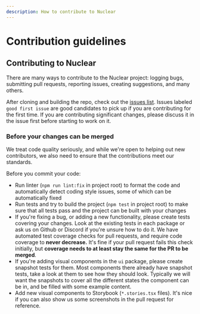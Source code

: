 ```yaml
---
description: How to contribute to Nuclear
---
```


# Contribution guidelines

## Contributing to Nuclear

There are many ways to contribute to the Nuclear project: logging bugs, submitting pull requests, reporting issues, creating suggestions, and many others.

After cloning and building the repo, check out the [issues list](https://github.com/nukeop/nuclear/issues). Issues labeled `good first issue` are good candidates to pick up if you are contributing for the first time. If you are contributing significant changes, please discuss it in the issue first before starting to work on it.

### Before your changes can be merged

We treat code quality seriously, and while we're open to helping out new contributors, we also need to ensure that the contributions meet our standards.

Before you commit your code:

* Run linter \(`npm run lint:fix` in project root\) to format the code and automatically detect coding style issues, some of which can be automatically fixed
* Run tests and try to build the project \(`npm test` in project root\) to make sure that all tests pass and the project can be built with your changes
* If you're fixing a bug, or adding a new functionality, please create tests covering your changes. Look at the existing tests in each package or ask us on Github or Discord if you're unsure how to do it. We have automated test coverage checks for pull requests, and require code coverage to **never decrease.** It's fine if your pull request fails this check initially, but **coverage needs to at least stay the same for the PR to be merged**.
* If you're adding visual components in the `ui` package, please create snapshot tests for them. Most components there already have snapshot tests, take a look at them to see how they should look. Typically we will want the snapshots to cover all the different states the component can be in, and be filled with some example content.
* Add new visual components to Storybook \(`*.stories.tsx` files\). It's nice if you can also show us some screenshots in the pull request for reference.



